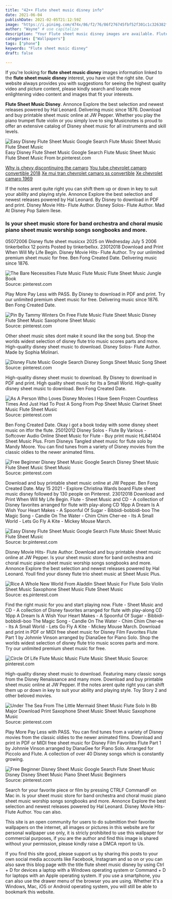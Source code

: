 ```yaml
---
title: "42++ Flute sheet music disney info"
date: 2021-06-04
publishDate: 2021-02-05T21:12:59Z
image: "https://i.pinimg.com/474x/86/f2/76/86f276745fbf52f301c1c326382f854e.jpg"
author: "Wayne" # use capitalize
description: "Your Flute sheet music disney images are available. Flute sheet music disney are a topic that is being searched for and liked by netizens today. You can Find and Download the Flute sheet music disney files here. Find and Download all free photos."
categories: ["Wallpapers"]
tags: ["phone"]
keywords: "Flute sheet music disney"
draft: false

---
```


If you're looking for **flute sheet music disney** images information linked to the **flute sheet music disney** interest, you have visit the right  site.  Our website always  provides you with  suggestions  for seeing  the highest  quality video and picture  content, please kindly search and locate more enlightening video content and images  that fit your interests.

**Flute Sheet Music Disney**. Annonce Explore the best selection and newest releases powered by Hal Leonard. Delivering music since 1876. Download and buy printable sheet music online at JW Pepper. Whether you play the piano trumpet flute violin or you simply love to sing Musicnotes is proud to offer an extensive catalog of Disney sheet music for all instruments and skill levels.

![Easy Disney Flute Sheet Music Google Search Flute Music Sheet Music Flute Sheet Music](https://i.pinimg.com/originals/39/94/c6/3994c6acbe92832089fd49d48d42c679.jpg "Easy Disney Flute Sheet Music Google Search Flute Music Sheet Music Flute Sheet Music")
Easy Disney Flute Sheet Music Google Search Flute Music Sheet Music Flute Sheet Music From br.pinterest.com

[Why is chevy discontinuing the camaro](/why-is-chevy-discontinuing-the-camaro/)
[You tube chevrolet camaro convertible 2018](/you-tube-chevrolet-camaro-convertible-2018/)
[Xe mui tran chevrolet camaro ss convertible](/xe-mui-tran-chevrolet-camaro-ss-convertible/)
[Xe chevrolet camaro 1969](/xe-chevrolet-camaro-1969/)

If the notes arent quite right you can shift them up or down in key to suit your ability and playing style. Annonce Explore the best selection and newest releases powered by Hal Leonard. By Disney to download in PDF and print. Disney Movie Hits- Flute Author. Disney Solos- Flute Author. Mad At Disney Pop Salem Ilese.

### Is your sheet music store for band orchestra and choral music piano sheet music worship songs songbooks and more.

05072006 Disney flute sheet musicxx 2025 on Wednesday July 5 2006 tinkerbellxx 12 points Posted by tinkerbellxx. 23012018 Download and Print When Will My Life Begin. Disney Movie Hits- Flute Author. Try our unlimited premium sheet music for free. Ben Fong Created Date. Delivering music since 1876.


![The Bare Necessities Flute Music Flute Music Flute Sheet Music Jungle Book](https://i.pinimg.com/originals/60/14/e0/6014e0728584b7bf54877c0e6609c72d.jpg "The Bare Necessities Flute Music Flute Music Flute Sheet Music Jungle Book")
Source: pinterest.com

Play More Pay Less with PASS. By Disney to download in PDF and print. Try our unlimited premium sheet music for free. Delivering music since 1876. Ben Fong Created Date.

![Pin By Tammy Winters On Free Flute Music Flute Sheet Music Disney Flute Sheet Music Saxophone Sheet Music](https://i.pinimg.com/originals/68/bf/90/68bf9041aa8d0b435f8f904ada683cea.jpg "Pin By Tammy Winters On Free Flute Music Flute Sheet Music Disney Flute Sheet Music Saxophone Sheet Music")
Source: pinterest.com

Other sheet music sites dont make it sound like the song but. Shop the worlds widest selection of disney flute trio music scores parts and more. High-quality disney sheet music to download. Disney Solos- Flute Author. Made by Sophia Molinari.

![Disney Flute Music Google Search Disney Songs Sheet Music Song Sheet](https://i.pinimg.com/originals/94/03/86/94038646a7608fc3503f7875e3c48d60.jpg "Disney Flute Music Google Search Disney Songs Sheet Music Song Sheet")
Source: pinterest.com

High-quality disney sheet music to download. By Disney to download in PDF and print. High quality sheet music for Its a Small World. High-quality disney sheet music to download. Ben Fong Created Date.

![As A Person Who Loves Disney Movies I Have Seen Frozen Countless Times And Just Had To Post A Song From Pop Sheet Music Clarinet Sheet Music Flute Sheet Music](https://i.pinimg.com/originals/83/3f/2c/833f2c7270f7f1896b6b1130d6925955.png "As A Person Who Loves Disney Movies I Have Seen Frozen Countless Times And Just Had To Post A Song From Pop Sheet Music Clarinet Sheet Music Flute Sheet Music")
Source: pinterest.com

Ben Fong Created Date. Okay i got a book today with some disney sheet music on itfor the flute. 25012012 Disney Solos - Flute By Various - Softcover Audio Online Sheet Music for Flute - Buy print music HL841404 Sheet Music Plus. From Disneys Tangled sheet music for flute solo by Mandy Moore. You can find tunes from a variety of Disney movies from the classic oldies to the newer animated films.

![Free Beginner Disney Sheet Music Google Search Disney Sheet Music Flute Sheet Music Sheet Music](https://i.pinimg.com/originals/a0/06/7c/a0067c1698f50436451f8513976e9cc9.gif "Free Beginner Disney Sheet Music Google Search Disney Sheet Music Flute Sheet Music Sheet Music")
Source: pinterest.com

Download and buy printable sheet music online at JW Pepper. Ben Fong Created Date. May 15 2021 - Explore Christina Wards board Flute sheet music disney followed by 130 people on Pinterest. 23012018 Download and Print When Will My Life Begin. Flute - Sheet Music and CD - A collection of Disney favorites arranged for flute with play-along CD 16pp A Dream Is A Wish Your Heart Makes - A Spoonful Of Sugar - Bibbidi-bobbidi-boo The Magic Song - Candle On The Water - Chim Chim Cher-ee - Its A Small World - Lets Go Fly A Kite - Mickey Mouse March.

![Easy Disney Flute Sheet Music Google Search Flute Music Sheet Music Flute Sheet Music](https://i.pinimg.com/originals/39/94/c6/3994c6acbe92832089fd49d48d42c679.jpg "Easy Disney Flute Sheet Music Google Search Flute Music Sheet Music Flute Sheet Music")
Source: br.pinterest.com

Disney Movie Hits- Flute Author. Download and buy printable sheet music online at JW Pepper. Is your sheet music store for band orchestra and choral music piano sheet music worship songs songbooks and more. Annonce Explore the best selection and newest releases powered by Hal Leonard. Youll find your disney flute trio sheet music at Sheet Music Plus.

![Rice A Whole New World From Aladdin Sheet Music For Flute Solo Violin Sheet Music Saxophone Sheet Music Flute Sheet Music](https://i.pinimg.com/originals/9e/77/03/9e7703cd6877f20511bab644bf4c1709.png "Rice A Whole New World From Aladdin Sheet Music For Flute Solo Violin Sheet Music Saxophone Sheet Music Flute Sheet Music")
Source: es.pinterest.com

Find the right music for you and start playing now. Flute - Sheet Music and CD - A collection of Disney favorites arranged for flute with play-along CD 16pp A Dream Is A Wish Your Heart Makes - A Spoonful Of Sugar - Bibbidi-bobbidi-boo The Magic Song - Candle On The Water - Chim Chim Cher-ee - Its A Small World - Lets Go Fly A Kite - Mickey Mouse March. Download and print in PDF or MIDI free sheet music for Disney Film Favorites Flute Part 1 by Johnnie Vinson arranged by DianaGee for Piano Solo. Shop the worlds widest selection of disney flute trio music scores parts and more. Try our unlimited premium sheet music for free.

![Circle Of Life Flute Music Music Flute Music Sheet Music](https://i.pinimg.com/originals/bd/67/6f/bd676fc4ecee8f86bfb39611db3c10f0.jpg "Circle Of Life Flute Music Music Flute Music Sheet Music")
Source: pinterest.com

High-quality disney sheet music to download. Featuring many classic songs from the Disney Renaissance and many more. Download and buy printable sheet music online at JW Pepper. If the notes arent quite right you can shift them up or down in key to suit your ability and playing style. Toy Story 2 and other beloved movies.

![Under The Sea From The Little Mermaid Sheet Music Flute Solo In Bb Major Download Print Saxophone Sheet Music Sheet Music Saxophone Music](https://i.pinimg.com/originals/d9/57/39/d957390a38b9c7fb1aa6391c69de9c34.gif "Under The Sea From The Little Mermaid Sheet Music Flute Solo In Bb Major Download Print Saxophone Sheet Music Sheet Music Saxophone Music")
Source: pinterest.com

Play More Pay Less with PASS. You can find tunes from a variety of Disney movies from the classic oldies to the newer animated films. Download and print in PDF or MIDI free sheet music for Disney Film Favorites Flute Part 1 by Johnnie Vinson arranged by DianaGee for Piano Solo. Arranged for Piccolo and Flute. A collection of over 40 Disney songs which is constantly growing.

![Free Beginner Disney Sheet Music Google Search Flute Sheet Music Disney Disney Sheet Music Piano Sheet Music Beginners](https://i.pinimg.com/474x/86/f2/76/86f276745fbf52f301c1c326382f854e.jpg "Free Beginner Disney Sheet Music Google Search Flute Sheet Music Disney Disney Sheet Music Piano Sheet Music Beginners")
Source: pinterest.com

Search for your favorite piece or film by pressing CTRLF CommandF on Mac in. Is your sheet music store for band orchestra and choral music piano sheet music worship songs songbooks and more. Annonce Explore the best selection and newest releases powered by Hal Leonard. Disney Movie Hits- Flute Author. You can also.

This site is an open community for users to do submittion their favorite wallpapers on the internet, all images or pictures in this website are for personal wallpaper use only, it is stricly prohibited to use this wallpaper for commercial purposes, if you are the author and find this image is shared without your permission, please kindly raise a DMCA report to Us.

If you find this site good, please support us by sharing this posts to your own social media accounts like Facebook, Instagram and so on or you can also save this blog page with the title flute sheet music disney by using Ctrl + D for devices a laptop with a Windows operating system or Command + D for laptops with an Apple operating system. If you use a smartphone, you can also use the drawer menu of the browser you are using. Whether it's a Windows, Mac, iOS or Android operating system, you will still be able to bookmark this website.
